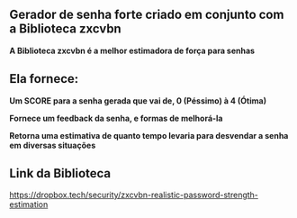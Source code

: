 ## Gerador de senha forte criado em conjunto com a Biblioteca zxcvbn

**A Biblioteca zxcvbn é a melhor estimadora de força para senhas**

## Ela fornece:

**Um SCORE para a senha gerada que vai de, 0 (Péssimo) à 4 (Ótima)**

**Fornece um feedback da senha, e formas de melhorá-la**

**Retorna uma estimativa de quanto tempo levaria para desvendar a senha em diversas situações**

## Link da Biblioteca

https://dropbox.tech/security/zxcvbn-realistic-password-strength-estimation
